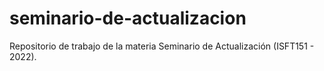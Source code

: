 # seminario-de-actualizacion
Repositorio de trabajo de la materia Seminario de Actualización (ISFT151 - 2022).
